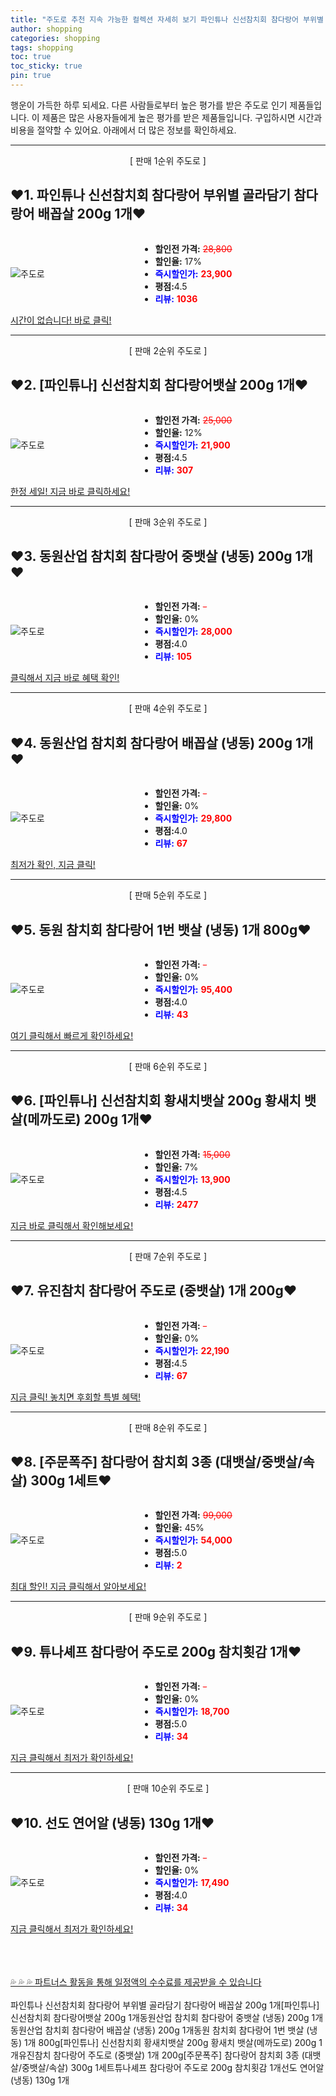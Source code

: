 ```yaml
---
title: "주도로 추천 지속 가능한 컬렉션 자세히 보기 파인튜나 신선참치회 참다랑어 부위별 골라담기"
author: shopping
categories: shopping
tags: shopping
toc: true
toc_sticky: true
pin: true
---
```

행운이 가득한 하루 되세요. 다른 사람들로부터 높은 평가를 받은 주도로 인기 제품들입니다. 이 제품은 많은 사용자들에게 높은 평가를 받은 제품들입니다. 구입하시면 시간과 비용을 절약할 수 있어요. 아래에서 더 많은 정보를 확인하세요.

---
<p class="toplist" style="margin: 0 auto; display: block; width: fit-content;">[ 판매 1순위 주도로 ]</p>

<h2><strong>❤️1. 파인튜나 신선참치회 참다랑어 부위별 골라담기 참다랑어 배꼽살 200g 1개❤️</strong></h2>

<div style="display: flex; align-items: center;">
    <div style="flex: 0.4;">
        <img src="https://thumbnail8.coupangcdn.com/thumbnails/remote/230x230ex/image/vendor_inventory/a291/fac6441b5c9bbcb7c2353d2399067537e69f398b2541b7693e73783b7450.jpg" alt="주도로" style="max-width: 100%;">
    </div>
    <div style="flex: 0.6; margin-left: 10px;">
        <ul>
            <li><strong>할인전 가격:</strong> <del style="color: red;">28,800</del></li>
            <li><strong>할인율:</strong> 17%</li>
            <li><span style='color:blue'><strong>즉시할인가:</strong></span> <span style='color:red'><strong>23,900</strong></span></li>
            <li><strong>평점:</strong>4.5</li>
            <li><span style='color:blue'><strong>리뷰:</strong></span> <span style='color:red'><strong>1036</strong></span></li>
        </ul>
    </div>
</div>
<div class="center">
    <a href="https://selin100587.github.io?lptag=AF9450613&subid=githubio&pageKey=8180663305&traceid=V0-153&itemId=311583414&vendorItemId=70800158279" class="myButton">
        시간이 없습니다! 바로 클릭!
    </a>
</div>


---
<p class="toplist" style="margin: 0 auto; display: block; width: fit-content;">[ 판매 2순위 주도로 ]</p>

<h2><strong>❤️2. [파인튜나] 신선참치회 참다랑어뱃살 200g 1개❤️</strong></h2>

<div style="display: flex; align-items: center;">
    <div style="flex: 0.4;">
        <img src="https://thumbnail9.coupangcdn.com/thumbnails/remote/230x230ex/image/vendor_inventory/76eb/19de5f2690a0609d56501285434631354457bf6d8b73e632b08383435300.jpg" alt="주도로" style="max-width: 100%;">
    </div>
    <div style="flex: 0.6; margin-left: 10px;">
        <ul>
            <li><strong>할인전 가격:</strong> <del style="color: red;">25,000</del></li>
            <li><strong>할인율:</strong> 12%</li>
            <li><span style='color:blue'><strong>즉시할인가:</strong></span> <span style='color:red'><strong>21,900</strong></span></li>
            <li><strong>평점:</strong>4.5</li>
            <li><span style='color:blue'><strong>리뷰:</strong></span> <span style='color:red'><strong>307</strong></span></li>
        </ul>
    </div>
</div>
<div class="center">
    <a href="https://selin100587.github.io?lptag=AF9450613&subid=githubio&pageKey=1649554902&traceid=V0-153&itemId=2810546451&vendorItemId=70800099780" class="myButton">
        한정 세일! 지금 바로 클릭하세요!
    </a>
</div>


---
<p class="toplist" style="margin: 0 auto; display: block; width: fit-content;">[ 판매 3순위 주도로 ]</p>

<h2><strong>❤️3. 동원산업 참치회 참다랑어 중뱃살 (냉동) 200g 1개❤️</strong></h2>

<div style="display: flex; align-items: center;">
    <div style="flex: 0.4;">
        <img src="https://thumbnail8.coupangcdn.com/thumbnails/remote/230x230ex/image/retail/images/3332916439985729-becbd6d3-0564-4fa4-aebc-d4c555c360d3.jpg" alt="주도로" style="max-width: 100%;">
    </div>
    <div style="flex: 0.6; margin-left: 10px;">
        <ul>
            <li><strong>할인전 가격:</strong> <del style="color: red;">-</del></li>
            <li><strong>할인율:</strong> 0%</li>
            <li><span style='color:blue'><strong>즉시할인가:</strong></span> <span style='color:red'><strong>28,000</strong></span></li>
            <li><strong>평점:</strong>4.0</li>
            <li><span style='color:blue'><strong>리뷰:</strong></span> <span style='color:red'><strong>105</strong></span></li>
        </ul>
    </div>
</div>
<div class="center">
    <a href="https://selin100587.github.io?lptag=AF9450613&subid=githubio&pageKey=6335432543&traceid=V0-153&itemId=13266254909&vendorItemId=80523902503" class="myButton">
        클릭해서 지금 바로 혜택 확인!
    </a>
</div>


---
<p class="toplist" style="margin: 0 auto; display: block; width: fit-content;">[ 판매 4순위 주도로 ]</p>

<h2><strong>❤️4. 동원산업 참치회 참다랑어 배꼽살 (냉동) 200g 1개❤️</strong></h2>

<div style="display: flex; align-items: center;">
    <div style="flex: 0.4;">
        <img src="https://thumbnail6.coupangcdn.com/thumbnails/remote/230x230ex/image/retail/images/19902313660152-ff0a9134-40c0-419b-ab1a-bfbc58432b0d.jpg" alt="주도로" style="max-width: 100%;">
    </div>
    <div style="flex: 0.6; margin-left: 10px;">
        <ul>
            <li><strong>할인전 가격:</strong> <del style="color: red;">-</del></li>
            <li><strong>할인율:</strong> 0%</li>
            <li><span style='color:blue'><strong>즉시할인가:</strong></span> <span style='color:red'><strong>29,800</strong></span></li>
            <li><strong>평점:</strong>4.0</li>
            <li><span style='color:blue'><strong>리뷰:</strong></span> <span style='color:red'><strong>67</strong></span></li>
        </ul>
    </div>
</div>
<div class="center">
    <a href="https://selin100587.github.io?lptag=AF9450613&subid=githubio&pageKey=6335432537&traceid=V0-153&itemId=13266254899&vendorItemId=80523902485" class="myButton">
        최저가 확인, 지금 클릭!
    </a>
</div>


---
<p class="toplist" style="margin: 0 auto; display: block; width: fit-content;">[ 판매 5순위 주도로 ]</p>

<h2><strong>❤️5. 동원 참치회 참다랑어 1번 뱃살 (냉동) 1개 800g❤️</strong></h2>

<div style="display: flex; align-items: center;">
    <div style="flex: 0.4;">
        <img src="https://thumbnail7.coupangcdn.com/thumbnails/remote/230x230ex/image/retail/images/2022/07/21/14/4/2a60d1b7-274b-46f9-97c3-85eb3768f0c6.jpg" alt="주도로" style="max-width: 100%;">
    </div>
    <div style="flex: 0.6; margin-left: 10px;">
        <ul>
            <li><strong>할인전 가격:</strong> <del style="color: red;">-</del></li>
            <li><strong>할인율:</strong> 0%</li>
            <li><span style='color:blue'><strong>즉시할인가:</strong></span> <span style='color:red'><strong>95,400</strong></span></li>
            <li><strong>평점:</strong>4.0</li>
            <li><span style='color:blue'><strong>리뷰:</strong></span> <span style='color:red'><strong>43</strong></span></li>
        </ul>
    </div>
</div>
<div class="center">
    <a href="https://selin100587.github.io?lptag=AF9450613&subid=githubio&pageKey=6681140375&traceid=V0-153&itemId=15406785185&vendorItemId=82626669326" class="myButton">
        여기 클릭해서 빠르게 확인하세요!
    </a>
</div>


---
<p class="toplist" style="margin: 0 auto; display: block; width: fit-content;">[ 판매 6순위 주도로 ]</p>

<h2><strong>❤️6. [파인튜나] 신선참치회 황새치뱃살 200g 황새치 뱃살(메까도로) 200g 1개❤️</strong></h2>

<div style="display: flex; align-items: center;">
    <div style="flex: 0.4;">
        <img src="https://thumbnail10.coupangcdn.com/thumbnails/remote/230x230ex/image/vendor_inventory/0280/58570fc70ba69604814a53538cacecb87157381d73c198e131affbdb7020.jpg" alt="주도로" style="max-width: 100%;">
    </div>
    <div style="flex: 0.6; margin-left: 10px;">
        <ul>
            <li><strong>할인전 가격:</strong> <del style="color: red;">15,000</del></li>
            <li><strong>할인율:</strong> 7%</li>
            <li><span style='color:blue'><strong>즉시할인가:</strong></span> <span style='color:red'><strong>13,900</strong></span></li>
            <li><strong>평점:</strong>4.5</li>
            <li><span style='color:blue'><strong>리뷰:</strong></span> <span style='color:red'><strong>2477</strong></span></li>
        </ul>
    </div>
</div>
<div class="center">
    <a href="https://selin100587.github.io?lptag=AF9450613&subid=githubio&pageKey=102316272&traceid=V0-153&itemId=311583368&vendorItemId=70799988674" class="myButton">
        지금 바로 클릭해서 확인해보세요!
    </a>
</div>


---
<p class="toplist" style="margin: 0 auto; display: block; width: fit-content;">[ 판매 7순위 주도로 ]</p>

<h2><strong>❤️7. 유진참치 참다랑어 주도로 (중뱃살) 1개 200g❤️</strong></h2>

<div style="display: flex; align-items: center;">
    <div style="flex: 0.4;">
        <img src="https://thumbnail10.coupangcdn.com/thumbnails/remote/230x230ex/image/vendor_inventory/images/2019/03/18/13/0/c344a97d-5e98-4c72-8879-81b6785ef4e3.jpg" alt="주도로" style="max-width: 100%;">
    </div>
    <div style="flex: 0.6; margin-left: 10px;">
        <ul>
            <li><strong>할인전 가격:</strong> <del style="color: red;">-</del></li>
            <li><strong>할인율:</strong> 0%</li>
            <li><span style='color:blue'><strong>즉시할인가:</strong></span> <span style='color:red'><strong>22,190</strong></span></li>
            <li><strong>평점:</strong>4.5</li>
            <li><span style='color:blue'><strong>리뷰:</strong></span> <span style='color:red'><strong>67</strong></span></li>
        </ul>
    </div>
</div>
<div class="center">
    <a href="https://selin100587.github.io?lptag=AF9450613&subid=githubio&pageKey=6134938070&traceid=V0-153&itemId=11725295873&vendorItemId=4513952453" class="myButton">
        지금 클릭! 놓치면 후회할 특별 혜택!
    </a>
</div>


---
<p class="toplist" style="margin: 0 auto; display: block; width: fit-content;">[ 판매 8순위 주도로 ]</p>

<h2><strong>❤️8. [주문폭주] 참다랑어 참치회 3종 (대뱃살/중뱃살/속살) 300g 1세트❤️</strong></h2>

<div style="display: flex; align-items: center;">
    <div style="flex: 0.4;">
        <img src="https://thumbnail8.coupangcdn.com/thumbnails/remote/230x230ex/image/vendor_inventory/dee6/f0642a42ae36de8ab98d506e14d3c7e844e18bc503cac4eab2f65ef17343.jpg" alt="주도로" style="max-width: 100%;">
    </div>
    <div style="flex: 0.6; margin-left: 10px;">
        <ul>
            <li><strong>할인전 가격:</strong> <del style="color: red;">99,000</del></li>
            <li><strong>할인율:</strong> 45%</li>
            <li><span style='color:blue'><strong>즉시할인가:</strong></span> <span style='color:red'><strong>54,000</strong></span></li>
            <li><strong>평점:</strong>5.0</li>
            <li><span style='color:blue'><strong>리뷰:</strong></span> <span style='color:red'><strong>2</strong></span></li>
        </ul>
    </div>
</div>
<div class="center">
    <a href="https://selin100587.github.io?lptag=AF9450613&subid=githubio&pageKey=8188337690&traceid=V0-153&itemId=23423461587&vendorItemId=90450481529" class="myButton">
        최대 할인! 지금 클릭해서 알아보세요!
    </a>
</div>


---
<p class="toplist" style="margin: 0 auto; display: block; width: fit-content;">[ 판매 9순위 주도로 ]</p>

<h2><strong>❤️9. 튜나셰프 참다랑어 주도로 200g 참치횟감 1개❤️</strong></h2>

<div style="display: flex; align-items: center;">
    <div style="flex: 0.4;">
        <img src="https://thumbnail6.coupangcdn.com/thumbnails/remote/230x230ex/image/vendor_inventory/a0fb/d202e1f4c2e2f24875b6b005134dbc13e1dc44b980bc75a085209ee969fe.jpg" alt="주도로" style="max-width: 100%;">
    </div>
    <div style="flex: 0.6; margin-left: 10px;">
        <ul>
            <li><strong>할인전 가격:</strong> <del style="color: red;">-</del></li>
            <li><strong>할인율:</strong> 0%</li>
            <li><span style='color:blue'><strong>즉시할인가:</strong></span> <span style='color:red'><strong>18,700</strong></span></li>
            <li><strong>평점:</strong>5.0</li>
            <li><span style='color:blue'><strong>리뷰:</strong></span> <span style='color:red'><strong>34</strong></span></li>
        </ul>
    </div>
</div>
<div class="center">
    <a href="https://selin100587.github.io?lptag=AF9450613&subid=githubio&pageKey=101571534&traceid=V0-153&itemId=309650641&vendorItemId=3762719377" class="myButton">
        지금 클릭해서 최저가 확인하세요!
    </a>
</div>


---
<p class="toplist" style="margin: 0 auto; display: block; width: fit-content;">[ 판매 10순위 주도로 ]</p>

<h2><strong>❤️10. 선도 연어알 (냉동) 130g 1개❤️</strong></h2>

<div style="display: flex; align-items: center;">
    <div style="flex: 0.4;">
        <img src="https://thumbnail6.coupangcdn.com/thumbnails/remote/230x230ex/image/rs_quotation_api/zbx5vnvd/5687544c97204912b2d971479ace67f7.jpg" alt="주도로" style="max-width: 100%;">
    </div>
    <div style="flex: 0.6; margin-left: 10px;">
        <ul>
            <li><strong>할인전 가격:</strong> <del style="color: red;">-</del></li>
            <li><strong>할인율:</strong> 0%</li>
            <li><span style='color:blue'><strong>즉시할인가:</strong></span> <span style='color:red'><strong>17,490</strong></span></li>
            <li><strong>평점:</strong>4.0</li>
            <li><span style='color:blue'><strong>리뷰:</strong></span> <span style='color:red'><strong>34</strong></span></li>
        </ul>
    </div>
</div>
<div class="center">
    <a href="https://selin100587.github.io?lptag=AF9450613&subid=githubio&pageKey=7870104757&traceid=V0-153&itemId=21497317686&vendorItemId=88551081233" class="myButton">
        지금 클릭해서 최저가 확인하세요!
    </a>
</div>

<br><br><br>[💦 💦 💦 파트너스 활동을 통해 일정액의 수수료를 제공받을 수 있습니다](https://link.coupang.com/a/bcpT2c)<br><br>파인튜나 신선참치회 참다랑어 부위별 골라담기 참다랑어 배꼽살 200g 1개[파인튜나] 신선참치회 참다랑어뱃살 200g 1개동원산업 참치회 참다랑어 중뱃살 (냉동) 200g 1개동원산업 참치회 참다랑어 배꼽살 (냉동) 200g 1개동원 참치회 참다랑어 1번 뱃살 (냉동) 1개 800g[파인튜나] 신선참치회 황새치뱃살 200g 황새치 뱃살(메까도로) 200g 1개유진참치 참다랑어 주도로 (중뱃살) 1개 200g[주문폭주] 참다랑어 참치회 3종 (대뱃살/중뱃살/속살) 300g 1세트튜나셰프 참다랑어 주도로 200g 참치횟감 1개선도 연어알 (냉동) 130g 1개